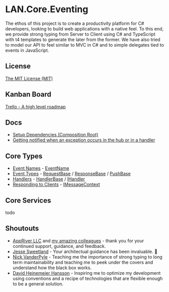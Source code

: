 LAN.Core.Eventing
=================

The ethos of this project is to create a productivity platform for C# developers, looking to build web applications with a native feel.
To this end, we provide strong typing from Server to Client using C# and TypeScript with t4 templates to generate the later from the former.
We have also tried to model our API to feel similar to MVC in C# and to simple delegates tied to events in JavaScript.

License
---
[The MIT License (MIT)](https://github.com/G3N7/LAN.Core.Eventing/blob/master/LICENSE)

Kanban Board
---
[Trello - A high level roadmap](https://trello.com/b/JMhEwuAf/lan-core-eventing)

Docs
---
* [Setup Dependencies (Composition Root)](https://github.com/G3N7/LAN.Core.Eventing/wiki/Setup-Dependencies-(Composition-Root))
* [Getting notified when an exception occurs in the hub or in a handler](https://github.com/G3N7/LAN.Core.Eventing/wiki/SignalREventHub.ExceptionOccurred)

Core Types
---
* [Event Names](https://github.com/G3N7/LAN.Core.Eventing/wiki/EventName) - [EventName](https://github.com/G3N7/LAN.Core.Eventing/blob/master/LAN.Core.Eventing/EventName.cs)
* [Event Types](https://github.com/G3N7/LAN.Core.Eventing/wiki/Event-Types) - [RequestBase](https://github.com/G3N7/LAN.Core.Eventing/blob/master/LAN.Core.Eventing/RequestBase.cs) / [ResponseBase](https://github.com/G3N7/LAN.Core.Eventing/blob/master/LAN.Core.Eventing/ResponseBase.cs) / [PushBase](https://github.com/G3N7/LAN.Core.Eventing/blob/master/LAN.Core.Eventing/PushBase.cs)
* [Handlers](https://github.com/G3N7/LAN.Core.Eventing/wiki/Event-Handlers) - [HandlerBase](https://github.com/G3N7/LAN.Core.Eventing/blob/master/LAN.Core.Eventing/HandlerBase.cs) / [IHandler](https://github.com/G3N7/LAN.Core.Eventing/blob/master/LAN.Core.Eventing/IHandler.cs)
* [Responding to Clients](https://github.com/G3N7/LAN.Core.Eventing/wiki/Responding-to-Clients) - [IMessageContext](https://github.com/G3N7/LAN.Core.Eventing/blob/master/LAN.Core.Eventing/IMessagingContext.cs)

Core Services
---
todo

Shoutouts
---
* [AppRiver LLC](http://www.appriver.com/) and [my amazing colleagues](http://devblog.appriver.com/) - thank you for your continued support, guidance, and feedback.
* [Jesse Sweetland](https://github.com/sweetlandj) - Your architectual guidance has been invaluable.  :bow:
* [Nick VanderPyle](https://github.com/NickVanderPyle) - Teaching me the importance of strong typing to long term maintainability and teaching me to peek under the covers and understand how the black box works.
* [David Heinemeier Hansson](https://github.com/dhh) - Inspiring me to optimize my development using conventions and a recipe of technologies that are flexible enough to be a general solution.
